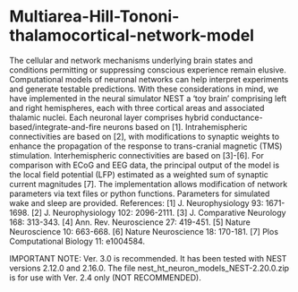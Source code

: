 # Multiarea-Hill-Tononi-thalamocortical-network-model

The cellular and network mechanisms underlying brain states and conditions permitting or suppressing conscious experience remain elusive. Computational models of neuronal networks can help interpret experiments and generate testable predictions. With these considerations in mind, we have implemented in the neural simulator NEST a ‘toy brain’ comprising left and right hemispheres, each with three cortical areas and associated thalamic nuclei. Each neuronal layer comprises hybrid conductance-based/integrate-and-fire neurons based on [1]. Intrahemispheric connectivities are based on [2], with modifications to synaptic weights to enhance the propagation of the response to trans-cranial magnetic (TMS) stimulation. Interhemispheric connectivities are based on [3]-[6]. For comparison with ECoG and EEG data, the principal output of the model is the local field potential (LFP) estimated as a weighted sum of synaptic current magnitudes [7]. The implementation allows modification of network parameters via text files or python functions. Parameters for simulated wake and sleep are provided.
References: [1] J. Neurophysiology 93: 1671-1698. [2] J. Neurophysiology 102: 2096-2111. [3] J. Comparative Neurology 168: 313-343. [4] Ann. Rev. Neuroscience 27: 419-451. [5] Nature Neuroscience 10: 663-668. [6] Nature Neuroscience 18: 170-181. [7] Plos Computational Biology 11: e1004584.

IMPORTANT NOTE: Ver. 3.0 is recommended. It has been tested with NEST versions 2.12.0 and 2.16.0. The file nest_ht_neuron_models_NEST-2.20.0.zip is for use with Ver. 2.4 only (NOT RECOMMENDED).
